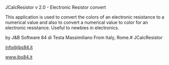 JCalcResistor v 2.0 - Electronic Resistor convert

This application is used to convert the colors of an electronic resistance to a numerical value and also to convert a numerical value to color for an electronic resistance. Useful to newbies in electronics.

by J&B Software 84 di Testa Massimiliano
From Italy, Rome.# JCalcResistor

info@jbs84.it

www.jbs84.it

